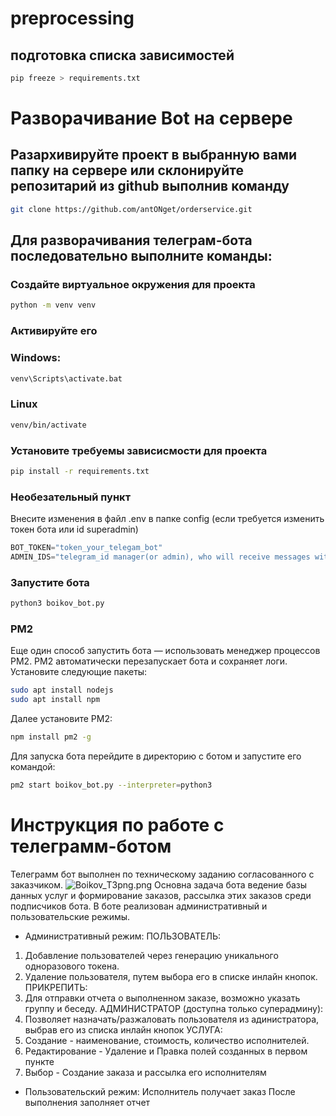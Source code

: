 # preprocessing
## подготовка списка зависимостей
```bash
pip freeze > requirements.txt
```

# Разворачивание Bot на сервере
## Разархивируйте проект в выбранную вами папку на сервере или склонируйте репозитарий из github выполнив команду
```bash
git clone https://github.com/antONget/orderservice.git
```
## Для разворачивания телеграм-бота последовательно выполните команды:
### Создайте виртуальное окружения для проекта
```bash
python -m venv venv
```
### Активируйте его
### Windows:
```bash
venv\Scripts\activate.bat
```
### Linux
```bash
venv/bin/activate
```
### Установите требуемы зависисмости для проекта
```bash 
pip install -r requirements.txt
```
### Необезательный пункт
Внесите изменения в файл .env в папке config (если требуется изменить токен бота или id superadmin)
```python 
BOT_TOKEN="token_your_telegam_bot"
ADMIN_IDS="telegram_id manager(or admin), who will receive messages with orders"
```
### Запустите бота
```bash 
python3 boikov_bot.py 
```

### PM2
Еще один способ запустить бота — использовать менеджер процессов PM2. PM2 автоматически перезапускает бота и сохраняет логи.
Установите следующие пакеты:
```bash 
sudo apt install nodejs
sudo apt install npm
```
Далее установите PM2:
```bash 
npm install pm2 -g
```
Для запуска бота перейдите в директорию с ботом и запустите его командой:
```bash 
pm2 start boikov_bot.py --interpreter=python3
```
# Инструкция по работе с телеграмм-ботом
Телеграмм бот выполнен по техническому заданию согласованного с заказчиком.
![Boikov_ТЗpng.png](Boikov_%D0%A2%D0%97png.png)
Основна задача бота ведение базы данных услуг и формирование заказов, рассылка этих заказов среди подписчиков бота.
В боте реализован административный и пользовательские режимы.
+ Административный режим:
ПОЛЬЗОВАТЕЛЬ:
1. Добавление пользователей через генерацию уникального одноразового токена.
2. Удаление пользователя, путем выбора его в списке инлайн кнопок.
ПРИКРЕПИТЬ:
1. Для отправки отчета о выполненном заказе, возможно указать группу и беседу.
АДМИНИСТРАТОР (доступна только суперадмину):
1. Позволяет назначать/разжаловать пользователя из адинистратора, выбрав его из списка инлайн кнопок
УСЛУГА:
1. Создание - наименование, стоимость, количество исполнителей.
2. Редактирование - Удаление и Правка полей созданных в первом пункте
3. Выбор - Создание заказа и рассылка его исполнителям
+ Пользовательский режим:
Исполнитель получает заказ
После выполнения заполняет отчет


